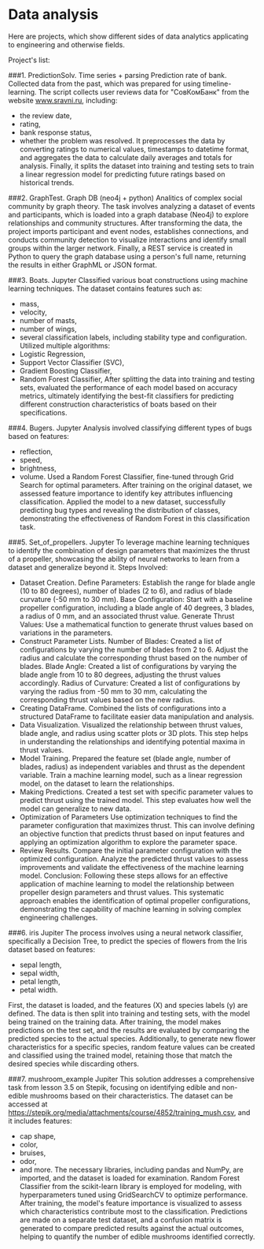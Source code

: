 # Data analysis 

Here are projects, which show different sides of data analytics applicating to engineering and otherwise fields. 

Project's list: 

###1. PredictionSolv.
    Time series + parsing
Prediction rate of bank. Collected data from the past, which was prepared for using timeline-learning.
The script collects user reviews data for "СовКомБанк" from the website www.sravni.ru, including:
- the review date,
- rating,
- bank response status,
- whether the problem was resolved. 
It preprocesses the data by converting ratings to numerical values, timestamps to datetime format, and aggregates the data to calculate daily averages and totals for analysis. 
Finally, it splits the dataset into training and testing sets to train a linear regression model for predicting future ratings based on historical trends.

###2. GraphTest.
    Graph DB (neo4j + python)
Analitics of complex social community by graph theory.
The task involves analyzing a dataset of events and participants, which is loaded into a graph database (Neo4j) to explore relationships and community structures. 
After transforming the data, the project imports participant and event nodes, establishes connections, and conducts community detection to visualize interactions and identify small groups within the larger network. 
Finally, a REST service is created in Python to query the graph database using a person's full name, returning the results in either GraphML or JSON format.

###3. Boats.
    Jupyter 
Classified various boat constructions using machine learning techniques. The dataset contains features such as:
- mass,
- velocity,
- number of masts,
- number of wings,
- several classification labels, including stability type and configuration.
Utilized multiple algorithms:
- Logistic Regression,
- Support Vector Classifier (SVC),
- Gradient Boosting Classifier,
- Random Forest Classifier,
After splitting the data into training and testing sets, evaluated the performance of each model based on accuracy metrics, ultimately identifying the best-fit classifiers for predicting different construction characteristics of boats based on their specifications.

###4. Bugers.
    Jupyter
Analysis involved classifying different types of bugs based on features:
- reflection,
- speed,
- brightness,
- volume.
Used a Random Forest Classifier, fine-tuned through Grid Search for optimal parameters.
After training on the original dataset, we assessed feature importance to identify key attributes influencing classification.
Applied the model to a new dataset, successfully predicting bug types and revealing the distribution of classes, demonstrating the effectiveness of Random Forest in this classification task.

###5. Set_of_propellers.
    Jupyter
To leverage machine learning techniques to identify the combination of design parameters that maximizes the thrust of a propeller, showcasing the ability of neural networks to learn from a dataset and generalize beyond it. Steps Involved:
- Dataset Creation. Define Parameters:
Establish the range for blade angle (10 to 80 degrees), number of blades (2 to 6), and radius of blade curvature (-50 mm to 30 mm).
Base Configuration:
Start with a baseline propeller configuration, including a blade angle of 40 degrees, 3 blades, a radius of 0 mm, and an associated thrust value.
Generate Thrust Values:
Use a mathematical function to generate thrust values based on variations in the parameters.
- Construct Parameter Lists.
    Number of Blades:
Created a list of configurations by varying the number of blades from 2 to 6. Adjust the radius and calculate the corresponding thrust based on the number of blades.
    Blade Angle:
Created a list of configurations by varying the blade angle from 10 to 80 degrees, adjusting the thrust values accordingly.
    Radius of Curvature:
Created a list of configurations by varying the radius from -50 mm to 30 mm, calculating the corresponding thrust values based on the new radius.
- Creating DataFrame. Combined the lists of configurations into a structured DataFrame to facilitate easier data manipulation and analysis.
- Data Visualization. Visualized the relationship between thrust values, blade angle, and radius using scatter plots or 3D plots. This step helps in understanding the relationships and identifying potential maxima in thrust values.
- Model Training. Prepared the feature set (blade angle, number of blades, radius) as independent variables and thrust as the dependent variable. Train a machine learning model, such as a linear regression model, on the dataset to learn the relationships.
- Making Predictions. Created a test set with specific parameter values to predict thrust using the trained model. This step evaluates how well the model can generalize to new data.
- Optimization of Parameters
Use optimization techniques to find the parameter configuration that maximizes thrust. This can involve defining an objective function that predicts thrust based on input features and applying an optimization algorithm to explore the parameter space.
- Review Results. Compare the initial parameter configuration with the optimized configuration. Analyze the predicted thrust values to assess improvements and validate the effectiveness of the machine learning model.
Conclusion:
Following these steps allows for an effective application of machine learning to model the relationship between propeller design parameters and thrust values. This systematic approach enables the identification of optimal propeller configurations, demonstrating the capability of machine learning in solving complex engineering challenges.

###6. iris
    Jupiter
The process involves using a neural network classifier, specifically a Decision Tree, to predict the species of flowers from the Iris dataset based on features:
- sepal length,
- sepal width,
- petal length,
- petal width.

First, the dataset is loaded, and the features (X) and species labels (y) are defined. 
The data is then split into training and testing sets, with the model being trained on the training data. 
After training, the model makes predictions on the test set, and the results are evaluated by comparing the predicted species to the actual species. 
Additionally, to generate new flower characteristics for a specific species, random feature values can be created and classified using the trained model, retaining those that match the desired species while discarding others.

###7. mushroom_example
    Jupiter 
This solution addresses a comprehensive task from lesson 3.5 on Stepik, focusing on identifying edible and non-edible mushrooms based on their characteristics. 
The dataset can be accessed at https://stepik.org/media/attachments/course/4852/training_mush.csv, and it includes features:
- cap shape,
- color,
- bruises,
- odor, 
- and more.
The necessary libraries, including pandas and NumPy, are imported, and the dataset is loaded for examination.
Random Forest Classifier from the scikit-learn library is employed for modeling, with hyperparameters tuned using GridSearchCV to optimize performance.
After training, the model's feature importance is visualized to assess which characteristics contribute most to the classification.
Predictions are made on a separate test dataset, and a confusion matrix is generated to compare predicted results against the actual outcomes, helping to quantify the number of edible mushrooms identified correctly.






